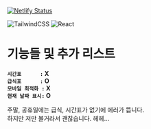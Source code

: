 [![Netlify Status](https://api.netlify.com/api/v1/badges/e9452780-c8cc-4f73-968e-97538eb6ba2f/deploy-status)](https://app.netlify.com/sites/p-mss/deploys)

![TailwindCSS](https://img.shields.io/badge/tailwindcss-%2338B2AC.svg?style=for-the-badge&logo=tailwind-css&logoColor=white) ![React](https://img.shields.io/badge/react-%2320232a.svg?style=for-the-badge&logo=react&logoColor=%2361DAFB)

# 기능들 및 추가 리스트

**`시간표ㅤㅤㅤㅤ:` X**<br/>
**`급식표ㅤㅤㅤㅤ:` O**<br/>
**`모바일 최적화 :` X**<br/>
**`현재 날짜 표시:` O**<br/>

주말, 공휴일에는 급식, 시간표가 없기에 에러가 뜹니다.<br/>
하지만 저만 볼거라서 괜찮습니다. 헤헤...
